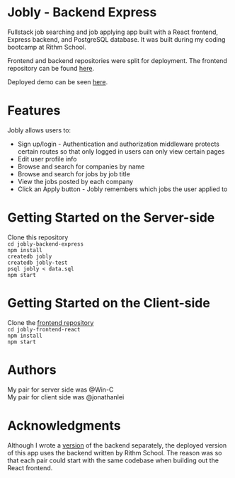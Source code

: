 # Jobly - Backend Express
Fullstack job searching and job applying app built with a React frontend, Express backend, and PostgreSQL database. It was built during my coding bootcamp at Rithm School. 

Frontend and backend repositories were split for deployment. The frontend repository can be found [here](https://github.com/s34n-k1m/jobly-frontend-react). 

Deployed demo can be seen [here](https://jobly.demo.seanmkim.com/).

# Features
Jobly allows users to:
* Sign up/login  -  Authentication and authorization middleware protects certain routes so that only logged in users can only view certain pages  
* Edit user profile info
* Browse and search for companies by name
* Browse and search for jobs by job title
* View the jobs posted by each company
* Click an Apply button  -  Jobly remembers which jobs the user applied to

# Getting Started on the Server-side
Clone this repository  
`cd jobly-backend-express`   
`npm install`  
`createdb jobly`  
`createdb jobly-test`  
`psql jobly < data.sql`  
`npm start`  

# Getting Started on the Client-side
Clone the [frontend repository](https://github.com/s34n-k1m/jobly-frontend-react)  
`cd jobly-frontend-react`  
`npm install`  
`npm start`

# Authors
My pair for server side was @Win-C  
My pair for client side was @jonathanlei  

# Acknowledgments
Although I wrote a [version](https://github.com/Win-C/jobly) of the backend separately, the deployed version of this app uses the backend written by Rithm School. The reason was so that each pair could start with the same codebase when building out the React frontend.